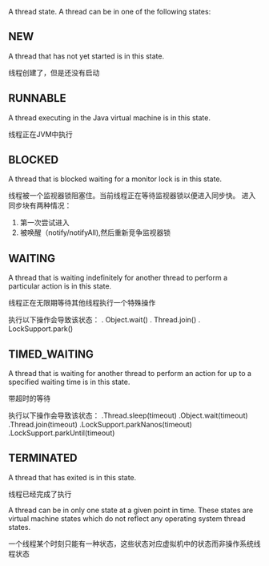 A thread state. A thread can be in one of the following states:

## NEW
A thread that has not yet started is in this state.

线程创建了，但是还没有启动

## RUNNABLE
A thread executing in the Java virtual machine is in this state.

线程正在JVM中执行

## BLOCKED
A thread that is blocked waiting for a monitor lock is in this state.

线程被一个监视器锁阻塞住。当前线程正在等待监视器锁以便进入同步快。
进入同步块有两种情况：
1. 第一次尝试进入
2. 被唤醒（notify/notifyAll),然后重新竞争监视器锁

## WAITING
A thread that is waiting indefinitely for another thread to perform a particular action is in this state.

线程正在无限期等待其他线程执行一个特殊操作

执行以下操作会导致该状态：
. Object.wait()
. Thread.join()
. LockSupport.park()

## TIMED_WAITING
A thread that is waiting for another thread to perform an action for up to a specified waiting time is in this state.

带超时的等待

执行以下操作会导致该状态：
.Thread.sleep(timeout)
.Object.wait(timeout)
.Thread.join(timeout)
.LockSupport.parkNanos(timeout)
.LockSupport.parkUntil(timeout)

## TERMINATED
A thread that has exited is in this state.

线程已经完成了执行

A thread can be in only one state at a given point in time. These states are virtual machine states which do not reflect any operating system thread states.

一个线程某个时刻只能有一种状态，这些状态对应虚拟机中的状态而非操作系统线程状态

